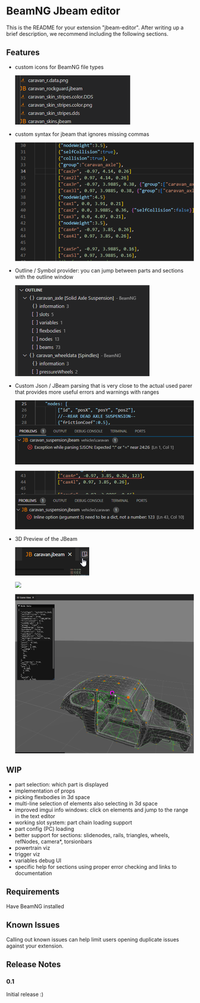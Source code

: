 # BeamNG Jbeam editor

This is the README for your extension "jbeam-editor". After writing up a brief description, we recommend including the following sections.

## Features

* custom icons for BeamNG file types

  ![Custom file icons](assets/fileIcons.png)

* custom syntax for jbeam that ignores missing commas

  ![Missing commas](assets/missingCommas.png)

* Outline / Symbol provider: you can jump between parts and sections with the outline window

  ![Outline working](assets/outline.png)

* Custom Json / JBeam parsing that is very close to the actual used parer that provides more useful errors and warnings with ranges

  ![JSon errors](assets/errJson.png)

  ![JBeam errors](assets/errJBeam.png)

* 3D Preview of the JBeam

  ![](assets/previewButton.png)

  ![](assets/threedViewer.gif)

  ![](assets/meshSupport.png)
  


## WIP

* part selection: which part is displayed
* implementation of props
* picking flexbodies in 3d space
* multi-line selection of elements also selecting in 3d space
* improved imgui info windows: click on elements and jump to the range in the text editor
* working slot system: part chain loading support
* part config (PC) loading
* better support for sections: slidenodes, rails, triangles, wheels, refNodes, camera*, torsionbars
* powertrain viz
* trigger viz
* variables debug UI
* specific help for sections using proper error checking and links to documentation

## Requirements

Have BeamNG installed

## Known Issues

Calling out known issues can help limit users opening duplicate issues against your extension.

## Release Notes

### 0.1

Initial release :)
